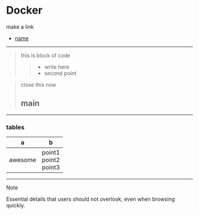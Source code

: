 # Docker

make a link  
- [name](https://www.google.com)


---
>this is block of code
>>- write here
>>- second point  

>close this now
>## main

---

### tables
|a|b|
|---|---|
|awesome|point1<br>point2<br>point3|magic|

---
> [!NOTE]
> Essential details that users should not overlook, even when browsing quickly.
